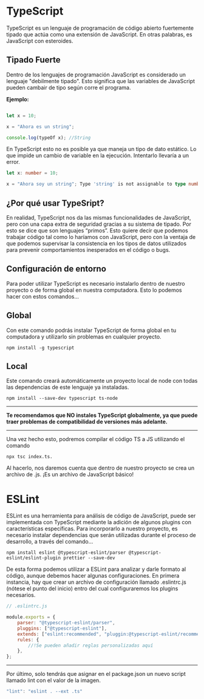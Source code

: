 # TypeScript

TypeScript es un lenguaje de programación de código abierto fuertemente tipado que actúa como una extensión de JavaScript. En otras palabras, es JavaScript con esteroides.

## Tipado Fuerte

Dentro de los lenguajes de programación JavaScript es considerado un lenguaje "debilmente tipado". Esto significa que las variables de JavaScript pueden cambair de tipo según corre el programa.

**Ejemplo:**

```js

let x = 10;

x = "Ahora es un string";

console.log(typeOf x); //String

```

En TypeScript esto no es posible ya que maneja un tipo de dato estático. Lo que impide un cambio de variable en la ejecución. Intentarlo llevaría a un error.

``` ts
let x: number = 10;

x = "Ahora soy un string"; Type 'string' is not assignable to type number.

```

## ¿Por qué usar TypeSript?

En realidad, TypeScript nos da las mismas funcionalidades de JavaScript, pero con una capa extra de seguridad gracias a su sistema de tipado. Por esto se dice que son lenguajes “primos”. Esto quiere decir que podemos trabajar código tal como lo haríamos con JavaScript, pero con la ventaja de que podemos supervisar la consistencia en los tipos de datos utilizados para prevenir comportamientos inesperados en el código o bugs.

## Configuración de entorno

Para poder utilizar TypeScript es necesario instalarlo dentro de nuestro proyecto o de forma global en nuestra computadora. Esto lo podemos hacer con estos comandos...

## Global

Con este comando podrás instalar TypeScript de forma global en tu computadora y utilizarlo sin problemas en cualquier proyecto.

```
npm install -g typescript
```

## Local

Este comando creará automáticamente un proyecto local de node con todas las dependencias de este lenguaje ya instaladas.

```
npm install --save-dev typescript ts-node
```

---

**Te recomendamos que NO instales TypeScript globalmente, ya que puede traer problemas de compatibilidad de versiones más adelante.**

---


Una vez hecho esto, podremos compilar el código TS a JS utilizando el comando 

```
npx tsc index.ts.
```

Al hacerlo, nos daremos cuenta que dentro de nuestro proyecto se crea un archivo de .js. ¡Es un archivo de JavaScript básico!

# ESLint

ESLint es una herramienta para análisis de código de JavaScript, puede ser implementada con TypeScript mediante la adición de algunos plugins con características específicas. Para incorporarlo a nuestro proyecto, es necesario instalar dependencias que serán utilizadas durante el proceso de desarrollo, a través del comando…

```
npm install eslint @typescript-eslint/parser @typescript-eslint/eslint-plugin prettier --save-dev

```

De esta forma podemos utilizar a ESLint para analizar y darle formato al código, aunque debemos hacer algunas configuraciones. En primera instancia, hay que crear un archivo de configuración llamado .eslintrc.js (nótese el punto del inicio) entro del cual configuraremos los plugins necesarios.

```js
// .eslintrc.js

module.exports = {
    parser: "@typescript-eslint/parser",
    pluggins: ["@typescript-eslint"],
    extends: ["eslint:recommended", "pluggin:@typescript-eslint/recommended"],
    rules: {
        //!Se pueden añadir reglas personalizadas aquí
    },
};
```

---

Por último, solo tendrás que asignar en el package.json un nuevo script llamado lint con el valor de la imagen.

```js
"lint": "eslint . --ext .ts"
```

